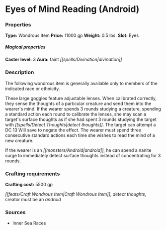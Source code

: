 ﻿---
Title: "Eyes of Mind Reading (Android)"
Type: "Wondrous Item"
Price: "11000 gp"
Weight: "0.5 lbs."
Slot: "Eyes"
Caster level: "3"
Aura: "faint divination"
Description: |
  "The following wondrous item is generally available only to members of the indicated race or ethnicity.
  These large goggles feature adjustable lenses. When calibrated correctly, they sense the thoughts of a particular creature and send them into the wearer's mind. If the wearer spends 3 rounds studying a creature, spending a standard action each round to calibrate the lenses, she may scan a target's surface thoughts as if she had spent 3 rounds studying the target with _detect thoughts_. The target can attempt a DC 13 Will save to negate the effect. The wearer must spend three consecutive standard actions each time she wishes to read the mind of a new creature.
  If the wearer is an android, he can spend a nanite surge to immediately detect surface thoughts instead of concentrating for 3 rounds."
Crafting cost: "5500 gp"
Sources: "['Inner Sea Races']"
---

# Eyes of Mind Reading (Android)

### Properties

**Type:** Wondrous Item **Price:** 11000 gp **Weight:** 0.5 lbs. **Slot:** Eyes

##### Magical properties

**Caster level:** 3 **Aura:** faint _[[spells/Divination|divination]]_

### Description

The following wondrous item is generally available only to members of the indicated race or ethnicity.

These large goggles feature adjustable lenses. When calibrated correctly, they sense the thoughts of a particular creature and send them into the wearer's mind. If the wearer spends 3 rounds studying a creature, spending a standard action each round to calibrate the lenses, she may scan a target's surface thoughts as if she had spent 3 rounds studying the target with _[[spells/Detect Thoughts|detect thoughts]]_. The target can attempt a DC 13 Will save to negate the effect. The wearer must spend three consecutive standard actions each time she wishes to read the mind of a new creature.

If the wearer is an _[[monsters/Android|android]]_, he can spend a nanite surge to immediately detect surface thoughts instead of concentrating for 3 rounds.

### Crafting requirements

**Crafting cost:** 5500 gp

_[[feats/Craft Wondrous Item|Craft Wondrous Item]]_, _detect thoughts_, creator must be an _android_

### Sources

* Inner Sea Races
